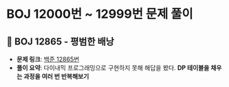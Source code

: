 # BOJ 12000번 ~ 12999번 문제 풀이

## 📌 BOJ 12865 - 평범한 배낭
- **문제 링크**: [백준 12865번](https://www.acmicpc.net/problem/12865)
- **풀이 요약**: 다이내믹 프로그래밍으로 구현하지 못해 해답을 봤다. **DP 테이블을 채우는 과정을 여러 번 반복해보기**
